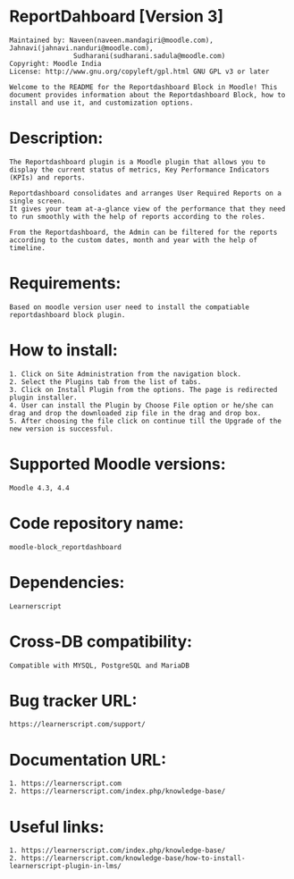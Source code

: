 # ReportDahboard [Version 3]

	Maintained by: Naveen(naveen.mandagiri@moodle.com), Jahnavi(jahnavi.nanduri@moodle.com),
					Sudharani(sudharani.sadula@moodle.com)
	Copyright: Moodle India
	License: http://www.gnu.org/copyleft/gpl.html GNU GPL v3 or later

	Welcome to the README for the Reportdashboard Block in Moodle! This document provides information about the Reportdashboard Block, how to install and use it, and customization options.

# Description:

	The Reportdashboard plugin is a Moodle plugin that allows you to display the current status of metrics, Key Performance Indicators (KPIs) and reports.

	Reportdashboard consolidates and arranges User Required Reports on a single screen.
	It gives your team at-a-glance view of the performance that they need to run smoothly with the help of reports according to the roles.

	From the Reportdashboard, the Admin can be filtered for the reports according to the custom dates, month and year with the help of timeline.


# Requirements:
	Based on moodle version user need to install the compatiable reportdashboard block plugin.

# How to install:

	1. Click on Site Administration from the navigation block.
	2. Select the Plugins tab from the list of tabs.
	3. Click on Install Plugin from the options. The page is redirected plugin installer.
	4. User can install the Plugin by Choose File option or he/she can drag and drop the downloaded zip file in the drag and drop box.
	5. After choosing the file click on continue till the Upgrade of the new version is successful.

# Supported Moodle versions:
	Moodle 4.3, 4.4

# Code repository name:
	moodle-block_reportdashboard

# Dependencies:
	Learnerscript

# Cross-DB compatibility:
	Compatible with MYSQL, PostgreSQL and MariaDB

# Bug tracker URL:
	https://learnerscript.com/support/

# Documentation URL:
	1. https://learnerscript.com
	2. https://learnerscript.com/index.php/knowledge-base/

# Useful links:

	1. https://learnerscript.com/index.php/knowledge-base/
	2. https://learnerscript.com/knowledge-base/how-to-install-learnerscript-plugin-in-lms/
